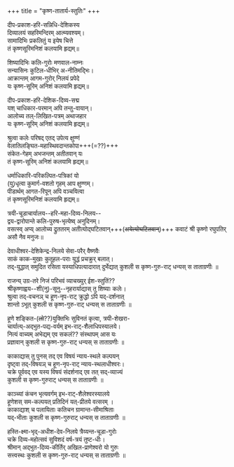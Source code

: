 +++
title = "कृष्ण-तातार्य-स्तुतिः"
+++

दीप-प्रकाश-हरि-सन्निधि-देशिकस्य  
दिव्यालयं सहरिमन्दिरम् आत्म्यवश्यम्।  
सामादिभिः प्रकलितुं य इयेष चित्ते  
तं कृष्णसूरिमनिशं कलयामि हृद्यम्॥

शिष्यादिभिः कलि-गुरोः मणवाल-नाम्नः  
सन्यासिनः कुटिल-धीभिर् अ-नीतिमद्भिः।  
आक्रान्तम् आगम-गुरोर् निलयं प्रपेदे  
यः कृष्ण-सूरिम् अनिशं कलयामि हृद्यम्॥

दीप-प्रकाश-हरि-देशिक-दिव्य-सद्म  
यश् चाधिकार-परमान् अपि तन्तु-वायान्।  
आलोच्य तल्-लिखित-पत्रम् अथाजहार  
यः कृष्ण-सूरिम् अनिशं कलयामि हृद्यम्॥

श्रुत्वा कलेः परिषद् एतद् उपेत्य क्षुण्णं  
वेलातिलङ्घित-महास्थिवदान्तकोपा+++(=??)+++  
संकेत-गेहम् अभजन्तम् अतीतवान् यः  
तं कृष्ण-सूरिम् अनिशं कलयामि हृद्यम्॥

धर्माधिकारि-परिकल्पित-पत्रिकां यो  
(यु)धृत्वा कुमार्ग-वशतो गृहम् आप क्षुण्णम्।  
पीडार्थम् आगत-रिपून् अपि वञ्चयित्वा  
तं कृष्णसूरिमनिशं कलयामि हृद्यम्॥

त्रयी-चूडाचार्यालय--हरि-महा-दिव्य-निलय--  
द्वय-द्वारोपान्ते कलि-पुरुष-भृत्येष्व् अनुदिनम्।  
वसत्स्व् अप्य् आलोच्य द्रुततरम् अतीत्योद्घटितवान्+++(~~अयेत्योघटितवान्~~)+++
कवाटं श्री कृष्णो रघुपतिर् असौ नैव मनुजः॥

देवाधीश्वर-देशिकेन्द्र-निलये सेवा-परैर् वैष्णवैः  
साकं काक-मुखाः कुतूहल-पराः युद्धं प्रचक्रुर् बलात्।  
तद्-युद्धात् समुदित रसिता यस्याधिपत्यादारात् 
दुर्भेद्यात् कुशली स कृष्ण-गुरु-राट् धन्यस् स ताताग्रणीः ॥

राजन्य् उग्र-तरे निजं परिभवं व्याचख्युर् ईश-स्तुतिं??  
श्रीकृष्णाह्वय--शी(नु)-सूनु--नृहरार्याद्यास् तु शिष्याः कलेः।  
श्रुत्वा तद्-वचनञ् च हूण-नृप-राट् क्रुद्धो ऽपि यद्-दर्शनात्  
शान्तो ऽभूत् कुशली स कृष्ण-गुरु-राट् धन्यस् स ताताग्रणीः ॥

हूणे शङ्कित-(~~लो~~??)युक्तिभिः सुविनतं कृत्वा, त्रयी-शेखरा-  
चार्यात्य्-अद्भुत-पद्य-वर्यम् इभ-राट्-शैलाधिपस्यालये।  
नित्यं वाच्यम् अभेद्यम् एव सकलं?? संस्थापम् आस यः  
प्रज्ञावान् कुशली स कृष्ण-गुरु-राट् धन्यस् स ताताग्रणीः ॥

काकाद्यास् तु पुनस् तद् एव विषयं न्याय-स्थले कल्पयन्  
दृष्ट्वा तद्-विषयञ् च हूण-नृप-राट् न्याय-स्थलाधीश्वरः।  
चक्रे पूर्ववद् एव यस्य विषयं संदर्शनाद् एव तत् सद्-व्याज्यं  
कुशली स कृष्ण-गुरुराट् धन्यस् स ताताग्रणीः ॥

काञ्च्यां कंचन भृत्यवर्गम् इभ-राट्-शैलेश्वरस्यालये  
हूणेशस् सम-कल्पयत् प्रतिदिनं यत्-प्रीतये वत्सरम् ।  
काकाद्याश् च पलायिताः कतिचन ग्रामान्त-सीमाश्रिताः  
यद्-भीताः कुशली स कृष्ण-गुरुराट् धन्यस् स ताताग्रणीः ॥

हस्ति-क्ष्मा-भृद्-अधीश-देव-निलये त्रैय्यन्त-चूडा-गुरोः  
चक्रे दिव्य-महोत्सवं सुविशदं वर्ष-त्रयं तुष्ट-धीः।  
श्रीमान् अद्भुत-दिव्य-कीर्तिर् अखिल-प्राणेश्वरो यो गुरुः  
सत्त्वस्थः कुशली स कृष्ण-गुरु-राट् धन्यस् स ताताग्रणीः ॥
